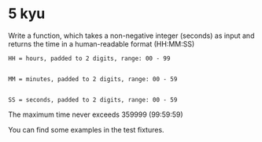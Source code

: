 # 5 kyu


Write a function, which takes a non-negative integer (seconds) as input and returns the time in a human-readable format (HH:MM:SS)

    HH = hours, padded to 2 digits, range: 00 - 99
    
    
    MM = minutes, padded to 2 digits, range: 00 - 59
    
    
    SS = seconds, padded to 2 digits, range: 00 - 59

    
The maximum time never exceeds 359999 (99:59:59)


You can find some examples in the test fixtures.
